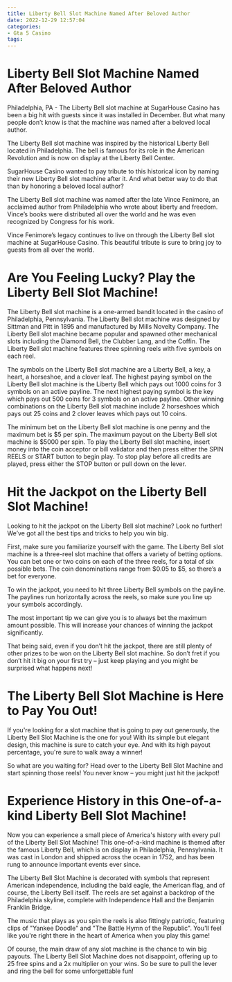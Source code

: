 ```yaml
---
title: Liberty Bell Slot Machine Named After Beloved Author
date: 2022-12-29 12:57:04
categories:
- Gta 5 Casino
tags:
---
```



#  Liberty Bell Slot Machine Named After Beloved Author

Philadelphia, PA - The Liberty Bell slot machine at SugarHouse Casino has been a big hit with guests since it was installed in December. But what many people don’t know is that the machine was named after a beloved local author.

The Liberty Bell slot machine was inspired by the historical Liberty Bell located in Philadelphia. The bell is famous for its role in the American Revolution and is now on display at the Liberty Bell Center.

SugarHouse Casino wanted to pay tribute to this historical icon by naming their new Liberty Bell slot machine after it. And what better way to do that than by honoring a beloved local author?

The Liberty Bell slot machine was named after the late Vince Fenimore, an acclaimed author from Philadelphia who wrote about liberty and freedom. Vince’s books were distributed all over the world and he was even recognized by Congress for his work.

Vince Fenimore’s legacy continues to live on through the Liberty Bell slot machine at SugarHouse Casino. This beautiful tribute is sure to bring joy to guests from all over the world.

#  Are You Feeling Lucky? Play the Liberty Bell Slot Machine!

The Liberty Bell slot machine is a one-armed bandit located in the casino of Philadelphia, Pennsylvania. The Liberty Bell slot machine was designed by Sittman and Pitt in 1895 and manufactured by Mills Novelty Company. The Liberty Bell slot machine became popular and spawned other mechanical slots including the Diamond Bell, the Clubber Lang, and the Coffin. The Liberty Bell slot machine features three spinning reels with five symbols on each reel.

The symbols on the Liberty Bell slot machine are a Liberty Bell, a key, a heart, a horseshoe, and a clover leaf. The highest paying symbol on the Liberty Bell slot machine is the Liberty Bell which pays out 1000 coins for 3 symbols on an active payline. The next highest paying symbol is the key which pays out 500 coins for 3 symbols on an active payline. Other winning combinations on the Liberty Bell slot machine include 2 horseshoes which pays out 25 coins and 2 clover leaves which pays out 10 coins.

The minimum bet on the Liberty Bell slot machine is one penny and the maximum bet is $5 per spin. The maximum payout on the Liberty Bell slot machine is $5000 per spin. To play the Liberty Bell slot machine, insert money into the coin acceptor or bill validator and then press either the SPIN REELS or START button to begin play. To stop play before all credits are played, press either the STOP button or pull down on the lever.

#  Hit the Jackpot on the Liberty Bell Slot Machine!

Looking to hit the jackpot on the Liberty Bell slot machine? Look no further! We’ve got all the best tips and tricks to help you win big.

First, make sure you familiarize yourself with the game. The Liberty Bell slot machine is a three-reel slot machine that offers a variety of betting options. You can bet one or two coins on each of the three reels, for a total of six possible bets. The coin denominations range from $0.05 to $5, so there’s a bet for everyone.

To win the jackpot, you need to hit three Liberty Bell symbols on the payline. The paylines run horizontally across the reels, so make sure you line up your symbols accordingly.

The most important tip we can give you is to always bet the maximum amount possible. This will increase your chances of winning the jackpot significantly.

That being said, even if you don’t hit the jackpot, there are still plenty of other prizes to be won on the Liberty Bell slot machine. So don’t fret if you don’t hit it big on your first try – just keep playing and you might be surprised what happens next!

#  The Liberty Bell Slot Machine is Here to Pay You Out!

If you're looking for a slot machine that is going to pay out generously, the Liberty Bell Slot Machine is the one for you! With its simple but elegant design, this machine is sure to catch your eye. And with its high payout percentage, you're sure to walk away a winner!

So what are you waiting for? Head over to the Liberty Bell Slot Machine and start spinning those reels! You never know – you might just hit the jackpot!

#  Experience History in this One-of-a-kind Liberty Bell Slot Machine!

Now you can experience a small piece of America's history with every pull of the Liberty Bell Slot Machine! This one-of-a-kind machine is themed after the famous Liberty Bell, which is on display in Philadelphia, Pennsylvania. It was cast in London and shipped across the ocean in 1752, and has been rung to announce important events ever since.

The Liberty Bell Slot Machine is decorated with symbols that represent American independence, including the bald eagle, the American flag, and of course, the Liberty Bell itself. The reels are set against a backdrop of the Philadelphia skyline, complete with Independence Hall and the Benjamin Franklin Bridge.

The music that plays as you spin the reels is also fittingly patriotic, featuring clips of "Yankee Doodle" and "The Battle Hymn of the Republic". You'll feel like you're right there in the heart of America when you play this game!

Of course, the main draw of any slot machine is the chance to win big payouts. The Liberty Bell Slot Machine does not disappoint, offering up to 25 free spins and a 2x multiplier on your wins. So be sure to pull the lever and ring the bell for some unforgettable fun!